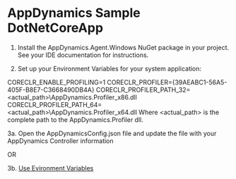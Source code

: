 # AppDynamics Sample DotNetCoreApp 

1. Install the AppDynamics.Agent.Windows NuGet package in your project. See your IDE documentation for instructions.

2. Set up your Environment Variables for your system application:

  CORECLR_ENABLE_PROFILING=1
  CORECLR_PROFILER={39AEABC1-56A5-405F-B8E7-C3668490DB4A}
  CORECLR_PROFILER_PATH_32=<actual_path>\AppDynamics.Profiler_x86.dll
  CORECLR_PROFILER_PATH_64=<actual_path>\AppDynamics.Profiler_x64.dll
  Where <actual_path> is the complete path to the AppDynamics.Profiler dll.

3a. Open the AppDynamicsConfig.json file and update the file with your AppDynamics Controller information 

OR

3b. [ Use Evironment Variables ](https://docs.appdynamics.com/display/AZURE/Install+the+AppDynamics+Azure+Site+Extension+for+.NET#InstalltheAppDynamicsAzureSiteExtensionfor.NET-envvariable)
